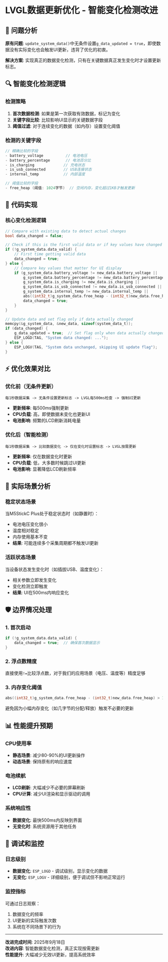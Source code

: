 # LVGL数据更新优化 - 智能变化检测改进

## 🎯 问题分析

**原有问题**: `update_system_data()`中无条件设置`g_data_updated = true`，即使数据没有实际变化也会触发UI更新，违背了优化的初衷。

**解决方案**: 实现真正的数据变化检测，只有在关键数据真正发生变化时才设置更新标志。

## 🔍 智能变化检测逻辑

### 检测策略

1. **首次数据检测**: 如果是第一次获取有效数据，标记为变化
2. **关键字段比较**: 比较影响UI显示的关键数据字段
3. **阈值过滤**: 对于连续变化的数据（如内存）设置变化阈值

### 检测的关键字段

```c
// 精确比较的字段
- battery_voltage          // 电池电压
- battery_percentage       // 电池百分比  
- is_charging             // 充电状态
- is_usb_connected        // USB连接状态
- internal_temp           // 内部温度

// 阈值比较的字段
- free_heap (阈值: 1024字节)  // 空闲内存，变化超过1KB才触发更新
```

## 📝 代码实现

### 核心变化检测逻辑

```c
// Compare with existing data to detect actual changes
bool data_changed = false;

// Check if this is the first valid data or if key values have changed
if (!g_system_data.data_valid) {
    // First time getting valid data
    data_changed = true;
} else {
    // Compare key values that matter for UI display
    if (g_system_data.battery_voltage != new_data.battery_voltage ||
        g_system_data.battery_percentage != new_data.battery_percentage ||
        g_system_data.is_charging != new_data.is_charging ||
        g_system_data.is_usb_connected != new_data.is_usb_connected ||
        g_system_data.internal_temp != new_data.internal_temp ||
        abs((int32_t)g_system_data.free_heap - (int32_t)new_data.free_heap) > 1024) {
        data_changed = true;
    }
}

// Update data and set flag only if data actually changed
memcpy(&g_system_data, &new_data, sizeof(system_data_t));
if (data_changed) {
    g_data_updated = true;  // Set flag only when data actually changed
    ESP_LOGD(TAG, "System data changed: ...");
} else {
    ESP_LOGV(TAG, "System data unchanged, skipping UI update flag");
}
```

## ⚡ 优化效果对比

### 优化前（无条件更新）
```
每1秒数据采集 -> 无条件设置更新标志 -> LVGL每500ms检查 -> 强制UI更新
```
- **更新频率**: 每500ms强制更新
- **CPU负载**: 高，即使数据未变化也更新UI
- **电池影响**: 频繁的LCD刷新消耗电量

### 优化后（智能检测）
```
每1秒数据采集 -> 比较数据变化 -> 仅在变化时设置标志 -> LVGL按需更新
```
- **更新频率**: 仅在数据变化时更新
- **CPU负载**: 低，大多数时候跳过UI更新
- **电池影响**: 显著降低LCD刷新频率

## 🎯 实际场景分析

### 稳定状态场景
当M5StickC Plus处于稳定状态时（如静置时）：
- 电池电压变化很小
- 温度相对稳定  
- 内存使用基本不变
- **结果**: 可能连续多个采集周期都不触发UI更新

### 活跃状态场景
当设备状态发生变化时（如插拔USB、温度变化）：
- 相关参数立即发生变化
- 变化检测立即触发
- **结果**: UI在500ms内响应变化

## 🛡️ 边界情况处理

### 1. 首次启动
```c
if (!g_system_data.data_valid) {
    data_changed = true;  // 确保首次数据显示
}
```

### 2. 浮点数精度
直接使用`!=`比较浮点数，对于我们的应用场景（电压、温度等）精度足够

### 3. 内存变化阈值
```c
abs((int32_t)g_system_data.free_heap - (int32_t)new_data.free_heap) > 1024
```
避免因为小幅内存变化（如几字节的分配/释放）触发不必要的更新

## 📊 性能提升预期

### CPU使用率
- **静态场景**: 减少80-90%的UI更新操作
- **动态场景**: 保持原有的响应速度

### 电池续航
- **LCD刷新**: 大幅减少不必要的屏幕刷新
- **CPU计算**: 减少UI渲染和显示驱动的调用

### 系统响应性
- **数据变化**: 最快500ms内反映到界面
- **无变化时**: 系统资源用于其他任务

## 🔧 调试和监控

### 日志级别
- **数据变化**: `ESP_LOGD` - 调试级别，显示变化的数据
- **无变化**: `ESP_LOGV` - 详细级别，便于调试但不影响正常运行

### 监控指标
可通过日志观察：
1. 数据变化的频率
2. UI更新的实际触发次数
3. 系统在不同场景下的行为

---
**改进完成时间**: 2025年9月18日  
**改进内容**: 智能数据变化检测，真正实现按需更新  
**性能提升**: 大幅减少无效UI更新，提高系统效率